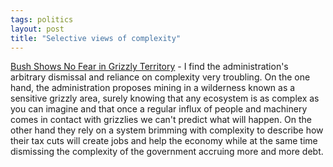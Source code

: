 ```yaml
---
tags: politics
layout: post
title: "Selective views of complexity"
---
```




<a href="http://www.washingtonpost.com/wp-dyn/articles/A4449-2003May17.html">Bush Shows No Fear in Grizzly Territory</a> - I find the administration's arbitrary dismissal and reliance on complexity very troubling. On the one hand, the administration proposes mining in a wilderness known as a sensitive grizzly area, surely knowing that any ecosystem is as complex as you can imagine and that once a regular influx of people and machinery comes in contact with grizzlies we can't predict what will happen. On the other hand they rely on a system brimming with complexity to describe how their tax cuts will create jobs and help the economy while at the same time dismissing the complexity of the government accruing more and more debt.


